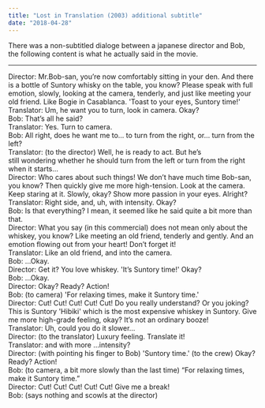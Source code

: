 ```yaml
---
title: "Lost in Translation (2003) additional subtitle"
date: "2018-04-28"
---
```



There was a non-subtitled dialoge between a japanese director and Bob, the following content is what he actually said in the movie.

---


Director: Mr.Bob-san, you’re now comfortably sitting in your den. And there is a bottle of Suntory whisky on the table, you know? Please speak with full emotion, slowly, looking at the camera, tenderly, and just like meeting your old friend. Like Bogie in Casablanca. 'Toast to your eyes, Suntory time!'  
Translator: Um, he want you to turn, look in camera. Okay?  
Bob: That’s all he said?  
Translator: Yes. Turn to camera.  
Bob: All right, does he want me to… to turn from the right, or… turn from the left?  
Translator: (to the director) Well, he is ready to act. But he’s  
still wondering whether he should turn from the left or turn from the right when it starts…  
Director: Who cares about such things! We don’t have much time Bob-san, you know? Then quickly give me more high-tension. Look at the camera. Keep staring at it. Slowly, okay? Show more passion in your eyes. Alright?  
Translator: Right side, and, uh, with intensity. Okay?  
Bob: Is that everything? I mean, it seemed like he said quite a bit more than that.  
Director: What you say (in this commercial) does not mean only about the whiskey, you know? Like meeting an old friend, tenderly and gently. And an emotion flowing out from your heart! Don’t forget it!  
Translator: Like an old friend, and into the camera.  
Bob: …Okay.  
Director: Get it? You love whiskey. 'It’s Suntory time!' Okay?  
Bob: …Okay.  
Director: Okay? Ready? Action!  
Bob: (to camera) 'For relaxing times, make it Suntory time.'  
Director: Cut! Cut! Cut! Cut! Cut! Do you really understand? Or you joking? This is Suntory 'Hibiki' which is the most expensive whiskey in Suntory. Give me more high-grade feeling, okay? It’s not an ordinary booze!  
Translator: Uh, could you do it slower…  
Director: (to the translator) Luxury feeling. Translate it!  
Translator: and with more …intensity?  
Director: (with pointing his finger to Bob) 'Suntory time.' (to the crew) Okay? Ready? Action!  
Bob: (to camera, a bit more slowly than the last time) “For relaxing times, make it Suntory time.”  
Director: Cut! Cut! Cut! Cut! Cut! Give me a break!  
Bob: (says nothing and scowls at the director)
